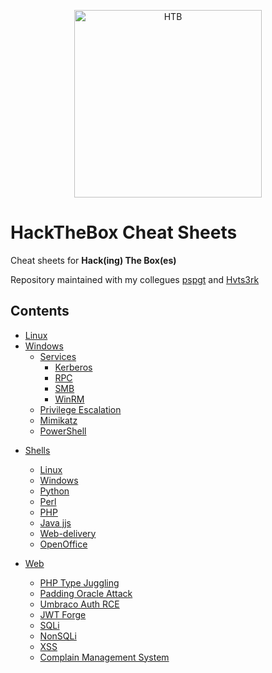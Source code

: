 <p align="center">
  <img src="https://github.com/lorenzoinvidia/HTB-CheatSheets/blob/master/src/htb.png" alt="HTB" width="300" />
</p>

# HackTheBox Cheat Sheets
Cheat sheets for **Hack(ing) The Box(es)**

Repository maintained with my collegues [pspgt](https://github.com/pspgt) and [Hvts3rk](https://github.com/Hvts3rk)


## Contents

- [Linux](https://github.com/lorenzoinvidia/HackTheBox-CheatSheets/wiki/Linux)
- [Windows](https://github.com/lorenzoinvidia/HackTheBox-CheatSheets/wiki/Windows)
    * [Services](https://github.com/lorenzoinvidia/HackTheBox-CheatSheets/wiki/Windows#Services)
        * [Kerberos](https://github.com/lorenzoinvidia/HackTheBox-CheatSheets/wiki/Windows#Kerberos-88)
        * [RPC](https://github.com/lorenzoinvidia/HackTheBox-CheatSheets/wiki/Windows#RPC-135)
        * [SMB](https://github.com/lorenzoinvidia/HackTheBox-CheatSheets/wiki/Windows#SMB-139,445)
        * [WinRM](https://github.com/lorenzoinvidia/HackTheBox-CheatSheets/wiki/Windows#WinRM-5985,5986)
    * [Privilege Escalation](https://github.com/lorenzoinvidia/HackTheBox-CheatSheets/wiki/Windows#Privilege-Escalation)
    * [Mimikatz](https://github.com/lorenzoinvidia/HackTheBox-CheatSheets/wiki/Windows#Mimikatz)
    * [PowerShell](https://github.com/lorenzoinvidia/HackTheBox-CheatSheets/wiki/Windows#PowerShell)
    
* [Shells](https://github.com/lorenzoinvidia/HackTheBox-CheatSheets/wiki/Shells)
    * [Linux](https://github.com/lorenzoinvidia/HackTheBox-CheatSheets/wiki/Shells#Linux)
    * [Windows](https://github.com/lorenzoinvidia/HackTheBox-CheatSheets/wiki/Shells#Windows)
    * [Python](https://github.com/lorenzoinvidia/HackTheBox-CheatSheets/wiki/Shells#Python)
    * [Perl](https://github.com/lorenzoinvidia/HackTheBox-CheatSheets/wiki/Shells#Perl)
    * [PHP](https://github.com/lorenzoinvidia/HackTheBox-CheatSheets/wiki/Shells#PHP)
    * [Java jjs](https://github.com/lorenzoinvidia/HackTheBox-CheatSheets/wiki/Shells#Java-jjs)
    * [Web-delivery](https://github.com/lorenzoinvidia/HackTheBox-CheatSheets/wiki/Shells#Web-delivery)
    * [OpenOffice](https://github.com/lorenzoinvidia/HackTheBox-CheatSheets/wiki/Shells#OpenOffice)
    
* [Web](https://github.com/lorenzoinvidia/HackTheBox-CheatSheets/wiki/Web)
    * [PHP Type Juggling](https://github.com/lorenzoinvidia/HackTheBox-CheatSheets/wiki/Web#PHP-Type-Juggling)
    * [Padding Oracle Attack](https://github.com/lorenzoinvidia/HackTheBox-CheatSheets/wiki/Web#Padding-Oracle-Attack)
    * [Umbraco Auth RCE](https://github.com/lorenzoinvidia/HackTheBox-CheatSheets/wiki/Web#Umbraco-Auth-RCE)
    * [JWT Forge](https://github.com/lorenzoinvidia/HackTheBox-CheatSheets/wiki/Web#JWT-Forge)
    * [SQLi](https://github.com/lorenzoinvidia/HackTheBox-CheatSheets/wiki/SQLi)
    * [NonSQLi](https://github.com/lorenzoinvidia/HackTheBox-CheatSheets/wiki/Web#NonSQLi)   
    * [XSS](https://github.com/lorenzoinvidia/HackTheBox-CheatSheets/wiki/XSS)
    * [Complain Management System](https://github.com/lorenzoinvidia/HackTheBox-CheatSheets/wiki/Web#Complain-Management-System)
